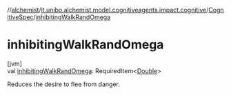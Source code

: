 //[alchemist](../../../index.md)/[it.unibo.alchemist.model.cognitiveagents.impact.cognitive](../index.md)/[CognitiveSpec](index.md)/[inhibitingWalkRandOmega](inhibiting-walk-rand-omega.md)

# inhibitingWalkRandOmega

[jvm]\
val [inhibitingWalkRandOmega](inhibiting-walk-rand-omega.md): RequiredItem<[Double](https://kotlinlang.org/api/latest/jvm/stdlib/kotlin/-double/index.html)>

Reduces the desire to flee from danger.
